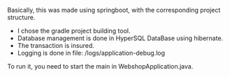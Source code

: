 Basically, this was made using springboot, with the corresponding project structure.
- I chose the gradle project building tool.
- Database management is done in HyperSQL DataBase using hibernate.
- The transaction is insured.
- Logging is done in file: /logs/application-debug.log

To run it, you need to start the main in WebshopApplication.java.

